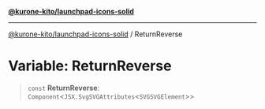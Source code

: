 [**@kurone-kito/launchpad-icons-solid**](../README.md)

***

[@kurone-kito/launchpad-icons-solid](../globals.md) / ReturnReverse

# Variable: ReturnReverse

> `const` **ReturnReverse**: `Component`\<`JSX.SvgSVGAttributes`\<`SVGSVGElement`\>\>
